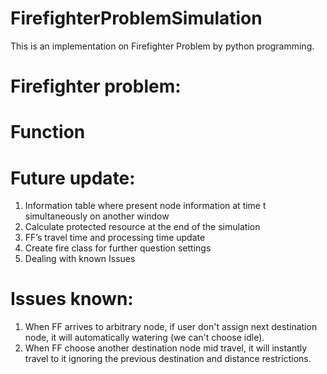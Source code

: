 # FirefighterProblemSimulation
This is an implementation on Firefighter Problem by python programming.
# Firefighter problem:

# Function

# Future update:
1. Information table where present node information at time t simultaneously on another window
2. Calculate protected resource at the end of the simulation
3. FF’s travel time and processing time update
4. Create fire class for further question settings
5. Dealing with known Issues


# Issues known:
1. When FF arrives to arbitrary node, if user don't assign next destination node, it will automatically watering (we can't choose idle).
2. When FF choose another destination node mid travel, it will instantly travel to it ignoring the previous destination and distance restrictions.
